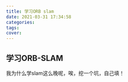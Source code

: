 ```yaml
---
title: 学习ORB slam
date: 2021-03-31 17:34:58
categories:
tags:
cover:
---
```


## 学习ORB-SLAM

我为什么学slam这么晚呢，唉，挖一个坑，自己填！